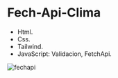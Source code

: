 # Fech-Api-Clima

* Html.
* Css.
* Tailwind.
* JavaScript: Validacion, FetchApi.

![fechapi](https://user-images.githubusercontent.com/84733911/167141442-2be68498-36da-416d-a947-16624d2cfba3.png)
